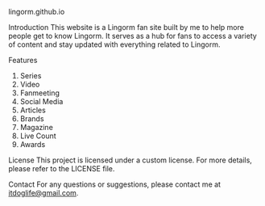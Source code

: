 lingorm.github.io

Introduction
This website is a Lingorm fan site built by me to help more people get to know Lingorm. It serves as a hub for fans to access a variety of content and stay updated with everything related to Lingorm.

Features
1. Series
2. Video
3. Fanmeeting
4. Social Media
5. Articles
6. Brands
7. Magazine
8. Live Count
9. Awards

License
This project is licensed under a custom license. For more details, please refer to the LICENSE file.

Contact
For any questions or suggestions, please contact me at itdoglife@gmail.com.

